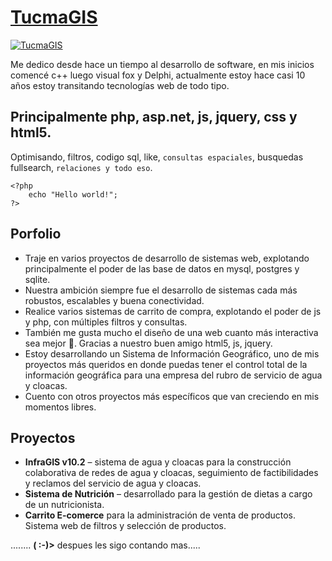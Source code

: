 # [TucmaGIS](http://www.tucmagis.com.ar/ "TucmaGIS")
[![TucmaGIS](http://www.tucmagis.com.ar/lib/img/logo2.png "TucmaGIS")](http://www.tucmagis.com.ar/ "TucmaGIS")

Me dedico desde hace un tiempo al desarrollo de software, en mis inicios comencé c++ luego visual fox y Delphi, actualmente estoy hace casi 10 años estoy transitando tecnologías web de todo tipo.

## Principalmente php, asp.net, js, jquery, css y html5.

Optimisando, filtros, codigo sql, like, `consultas espaciales`, busquedas fullsearch,  `relaciones y todo eso`.

    <?php
        echo "Hello world!";
    ?>
## Porfolio

- Traje en varios proyectos de desarrollo de sistemas web, explotando principalmente el poder de las base de datos en mysql, postgres y sqlite.
- Nuestra ambición siempre fue el desarrollo de sistemas cada más robustos, escalables y buena conectividad.
- Realice varios sistemas de carrito de compra, explotando el poder de js y php, con múltiples filtros y consultas.
- También me gusta mucho el diseño de una web cuanto más interactiva sea mejor . Gracias a nuestro buen amigo html5, js, jquery.
- Estoy desarrollando un Sistema de Información Geográfico, uno de mis proyectos más queridos en donde puedas tener el control total de la información geográfica para una empresa del rubro de servicio de agua y cloacas. 
- Cuento con otros proyectos más específicos que van creciendo en mis momentos libres.

## Proyectos
- **InfraGIS  v10.2** – sistema de agua y cloacas para la construcción colaborativa de redes de agua y cloacas, seguimiento de factibilidades y reclamos del servicio de agua y cloacas.
- **Sistema de Nutrición**  –  desarrollado para la gestión de dietas a cargo de un nutricionista.
- **Carrito E-comerce**  para la administración de venta de productos. Sistema web de filtros y selección de productos.


........ **( :-)>** despues les sigo contando mas..... 
